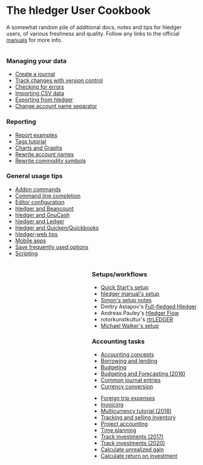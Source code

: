 # The hledger User Cookbook

A somewhat random pile of additional docs, notes and tips for hledger users,
of various freshness and quality.
Follow any links to the official [manuals](manuals.html) for more info.


<div style="float:left;">

### Managing your data

- [Create a journal](create-a-journal.md)
- [Track changes with version control](track-changes-with-version-control.md)
- [Checking for errors](checking-for-errors.md)
- [Importing CSV data](import-csv.md)
- [Exporting from hledger](export.md)
- [Change account name separator](change-account-name-separator.md)

### Reporting

- [Report examples](report-examples.md)
- [Tags tutorial](tags-tutorial.md)
- [Charts and Graphs](charts.md)
- [Rewrite account names](rewrite-account-names.md)
- [Rewrite commodity symbols](rewrite-commodity-symbols.md)

### General usage tips

- [Addon commands](addons.md)
- [Command line completion](command-line-completion.md)
- [Editor configuration](editors.md)
- [hledger and Beancount](beancount.md)
- [hledger and GnuCash](gnucash.md)
- [hledger and Ledger](ledger.md)
- [hledger and Quicken/Quickbooks](quicken.md)
- [hledger-web tips](hledger-web-tips.md)
- [Mobile apps](mobile-apps.md)
- [Save frequently used options](save-frequently-used-options.md)
- [Scripting](scripting.md)

</div>
<div style="float:right;">

### Setups/workflows

- [Quick Start's setup](quickstart.html#set-up-a-journal)
- [hledger manual's setup](hledger.html#starting-a-journal-file)
- [Simon's setup notes](simons-setup.html)
- Dmitry Astapov's [Full-fledged Hledger](https://github.com/adept/full-fledged-hledger)
- Andreas Pauley's [Hledger Flow](https://github.com/apauley/hledger-flow)
- rotorkunstkultur's [rtrLEDGER](https://github.com/rotorkunstkultur/rtrledger)
- [Michael Walker's setup](https://memo.barrucadu.co.uk/personal-finance.html)

### Accounting tasks

- [Accounting concepts](accounting.md)
- [Borrowing and lending](loans.md)
- [Budgeting](budgeting.md)
- [Budgeting and Forecasting (2018)](budgeting-and-forecasting.md)
- [Common journal entries](common-journal-entries.md)
- [Currency conversion](currency-conversion.md)
<!-- [Depreciation](http://rantsideasstuff.com/posts/2018/07/08-depreciation-in-personal-finance-with-hledger) -->
- [Foreign trip expenses](foreign-trip-expenses.md)
- [Invoicing](invoicing.md)
- [Multicurrency tutorial (2018)](multicurrency-tutorial.md)
- [Tracking and selling inventory](inventory.md)
- [Project accounting](project-accounting.md)
- [Time planning](time-planning.md)
- [Track investments (2017)](track-investments.md)
- [Track investments (2020)](investments.md)
- [Calculate unrealized gain](gain.md)
- [Calculate return on investment](return-on-investment.md)

</div>
<br clear=all>
